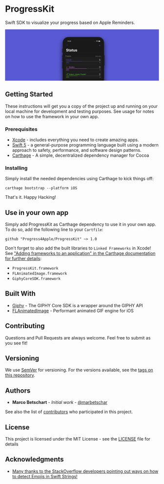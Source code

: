 # ProgressKit

Swift SDK to visualize your progress based on Apple Reminders.

![ProgressKit Preview](ProgressKit.jpg)

## Getting Started

These instructions will get you a copy of the project up and running on your local machine for development and testing purposes. See usage for notes on how to use the framework in your own app.

### Prerequisites

- [Xcode](https://developer.apple.com/xcode/) - includes everything you need to create amazing apps.
- [Swift 5](https://swift.org/getting-started/) - a general-purpose programming language built using a modern approach to safety, performance, and software design patterns.
- [Carthage](https://github.com/Carthage/Carthage#installing-carthage) - A simple, decentralized dependency manager for Cocoa 

### Installing

Simply install the needed dependencies using Carthage to kick things off:

```
carthage bootstrap --platform iOS
```

That's it. Happy Hacking!

## Use in your own app

Simply add ProgressKit as Carthage dependency to use it in your own app. To do so, add the following line to your `Cartfile`:

```
github "Progress4Apple/ProgressKit" ~> 1.0
```

Don't forget to also add the built libraries to `Linked Frameworks` in Xcode! See ["Adding frameworks to an application" in the Carthage documentation for further details](https://github.com/Carthage/Carthage#adding-frameworks-to-an-application):

- `ProgressKit.framework`
- `FLAnimatedImage.framework`
- `GiphyCoreSDK.framework`

## Built With

* [Giphy](https://github.com/Giphy/giphy-ios-sdk-core/) - The GIPHY Core SDK is a wrapper around the GIPHY API
* [FLAnimatedImage](https://github.com/Flipboard/FLAnimatedImage) - Performant animated GIF engine for iOS

## Contributing

Questions and Pull Requests are always welcome. Feel free to submit as you see fit!

## Versioning

We use [SemVer](http://semver.org/) for versioning. For the versions available, see the [tags on this repository](https://github.com/Progress4Apple/ProgressKit/tags). 

## Authors

* **Marco Betschart** - *Initial work* - [@marbetschar](https://marco.betschart.name)

See also the list of [contributors](https://github.com/Progress4Apple/ProgressKit/contributors) who participated in this project.

## License

This project is licensed under the MIT License - see the [LICENSE](LICENSE) file for details

## Acknowledgments

* [Many thanks to the StackOverflow developers pointing out ways on how to detect Emojis in Swift Strings!](https://stackoverflow.com/questions/30757193/find-out-if-character-in-string-is-emoji)
